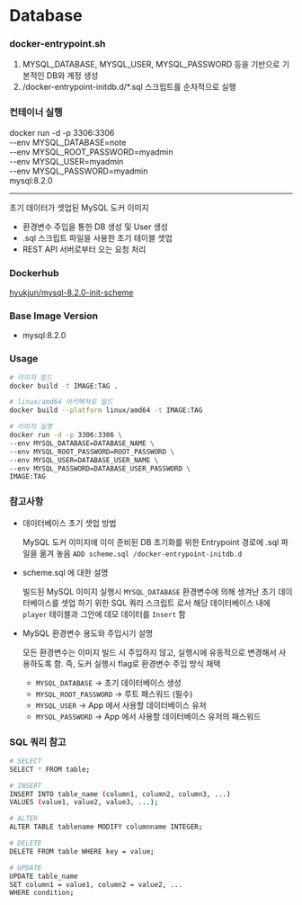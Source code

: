# Database
### docker-entrypoint.sh
1. MYSQL_DATABASE, MYSQL_USER, MYSQL_PASSWORD 등을 기반으로 기본적인 DB와 계정 생성
2. /docker-entrypoint-initdb.d/*.sql 스크립트를 순차적으로 실행


### 컨테이너 실행
docker run -d -p 3306:3306 \
--env MYSQL_DATABASE=note \
--env MYSQL_ROOT_PASSWORD=myadmin \
--env MYSQL_USER=myadmin \
--env MYSQL_PASSWORD=myadmin \
mysql:8.2.0

---
초기 데이터가 셋업된 MySQL 도커 이미지 

- 환경변수 주입을 통한 DB 생성 및 User 생성
- .sql 스크립트 파일을 사용한 초기 테이블 셋업
- REST API 서버로부터 오는 요청 처리

### Dockerhub
[hyukjun/mysql-8.2.0-init-scheme](https://hub.docker.com/repository/docker/hyukjun/mysql-8.2.0-init-scheme/general)

### Base Image Version
- mysql:8.2.0

### Usage
```bash
# 이미지 빌드
docker build -t IMAGE:TAG .

# linux/amd64 아키텍쳐로 빌드
docker build --platform linux/amd64 -t IMAGE:TAG

# 이미지 실행
docker run -d -p 3306:3306 \
--env MYSQL_DATABASE=DATABASE_NAME \
--env MYSQL_ROOT_PASSWORD=ROOT_PASSWORD \
--env MYSQL_USER=DATABASE_USER_NAME \
--env MYSQL_PASSWORD=DATABASE_USER_PASSWORD \
IMAGE:TAG
```

### 참고사항

- 데이터베이스 초기 셋업 방법
    
    MySQL 도커 이미지에 이미 준비된 DB 초기화를 위한 Entrypoint 경로에 .sql 파일을 옮겨 놓음 `ADD scheme.sql /docker-entrypoint-initdb.d`
- scheme.sql 에 대한 설명

    빌드된 MySQL 이미지 실행시 `MYSQL_DATABASE` 환경변수에 의해 생겨난 초기 데이터베이스를 셋업 하기 위한 SQL 쿼리 스크립트 로서 해당 데이터베이스 내에 `player` 테이블과 그안에 데모 데이터를 `Insert` 함

- MySQL 환경변수 용도와 주입시기 설명

    모든 환경변수는 이미지 빌드 시 주입하지 않고, 실행시에 유동적으로 변경해서 사용하도록 함. 즉, 도커 실행시 flag로 환경변수 주입 방식 채택
    - `MYSQL_DATABASE` -> 초기 데이터베이스 생성
    - `MYSQL_ROOT_PASSWORD` -> 루트 패스워드 (필수)
    - `MYSQL_USER` -> App 에서 사용할 데이터베이스 유저
    - `MYSQL_PASSWORD` -> App 에서 사용할 데이터베이스 유저의 패스워드

### SQL 쿼리 참고
```bash
# SELECT
SELECT * FROM table;

# INSERT
INSERT INTO table_name (column1, column2, column3, ...)
VALUES (value1, value2, value3, ...);

# ALTER
ALTER TABLE tablename MODIFY columnname INTEGER;

# DELETE
DELETE FROM table WHERE key = value;

# UPDATE
UPDATE table_name
SET column1 = value1, column2 = value2, ...
WHERE condition;
```